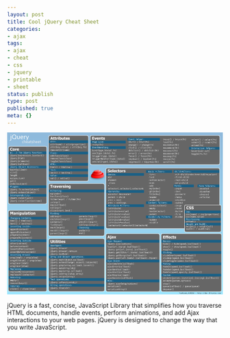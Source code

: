 ```yaml
---
layout: post
title: Cool jQuery Cheat Sheet
categories:
- ajax
tags:
- ajax
- cheat
- css
- jquery
- printable
- sheet
status: publish
type: post
published: true
meta: {}
---
```

 ![](/squarespace_images/static_55ce1b6ce4b0ad0fe783390e_55ce2083e4b0bde142c1ffb2_55e30f5fe4b05c9084bced54_1440943975346__img.png_)

jQuery is a fast, concise, JavaScript Library that simplifies how you traverse HTML documents, handle events, perform animations, and add Ajax interactions to your web pages. jQuery is designed to change the way that you write JavaScript.

